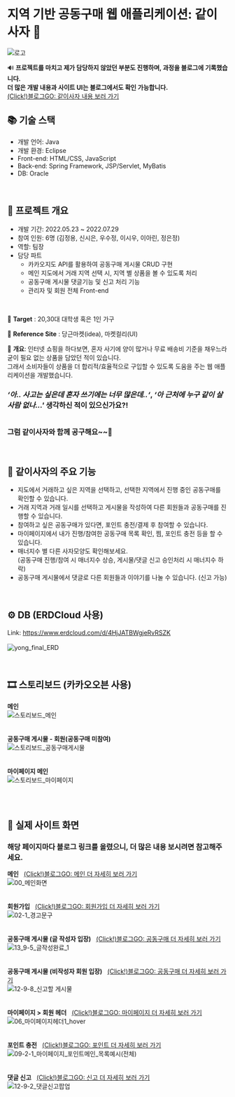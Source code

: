 # 지역 기반 공동구매 웹 애플리케이션: 같이사자 🛒
![로고](https://user-images.githubusercontent.com/99342672/176973278-49bde153-075f-4bef-8170-18aed1276a26.PNG)

🔊 <b>프로젝트를 마치고 제가 담당하지 않았던 부분도 진행하며, 과정을 블로그에 기록했습니다.</b><br>
<b>더 많은 개발 내용과 사이트 UI는 블로그에서도 확인 가능합니다.</b><br>
[(Click!)블로그GO: 같이사자 내용 보러 가기](https://yong-codinglog.tistory.com/category/PROJECT/%EA%B0%99%EC%9D%B4%EC%82%AC%EC%9E%90%28%EA%B3%B5%EB%8F%99%EA%B5%AC%EB%A7%A4%29)

## 📚 기술 스택
- 개발 언어: Java
- 개발 환경: Eclipse
- Front-end: HTML/CSS, JavaScript
- Back-end: Spring Framework, JSP/Servlet, MyBatis
- DB: Oracle

<br>

## 🎤 프로젝트 개요
- 개발 기간: 2022.05.23 ~ 2022.07.29<br>
- 참여 인원: 6명 (김정용, 신시은, 우수정, 이시우, 이아린, 정은정)
- 역할: 팀장
- 담당 파트
  - 카카오지도 API를 활용하여 공동구매 게시물 CRUD 구현
  - 메인 지도에서 거래 지역 선택 시, 지역 별 상품을 볼 수 있도록 처리
  - 공동구매 게시물 댓글기능 및 신고 처리 기능
  - 관리자 및 회원 전체 Front-end
    
<br>

📌 <b>Target</b> : 20,30대 대학생 혹은 1인 가구

📌 <b>Reference Site</b> : 당근마켓(idea), 마켓컬리(UI)

📌 <b>개요</b>: 인터넷 쇼핑을 하다보면, 혼자 사기에 양이 많거나 무료 배송비 기준을 채우느라 굳이 필요 없는 상품을 담았던 적이 있습니다. <br>그래서 소비자들이 상품을 더 합리적/효율적으로 구입할 수 있도록 도움을 주는 웹 애플리케이션을 개발했습니다.

<h3><i>‘아.. 사고는 싶은데 혼자 쓰기에는 너무 많은데..‘</i>, <i>‘아 근처에 누구 같이 살 사람 없나...'</i> 생각하신 적이 있으신가요?!<br><br>
  
그럼 **같이사자**와 함께 **공구**해요~~🎵</h3>

<br>

## 🥝 같이사자의 주요 기능
- 지도에서 거래하고 싶은 지역을 선택하고, 선택한 지역에서 진행 중인 공동구매를 확인할 수 있습니다.
- 거래 지역과 거래 일시를 선택하고 게시물을 작성하여 다른 회원들과 공동구매를 진행할 수 있습니다.
- 참여하고 싶은 공동구매가 있다면, 포인트 충전/결제 후 참여할 수 있습니다.
- 마이페이지에서 내가 진행/참여한 공동구매 목록 확인, 찜, 포인트 충전 등을 할 수 있습니다.
- 매너지수 별 다른 사자모양도 확인해보세요.<br>
  (공동구매 진행/참여 시 매너지수 상승, 게시물/댓글 신고 승인처리 시 매너지수 하락)
- 공동구매 게시물에서 댓글로 다른 회원들과 이야기를 나눌 수 있습니다. (신고 가능)

<br>

## ⚙️ DB (ERDCloud 사용)
Link: https://www.erdcloud.com/d/4HjJATBWgjeRvRSZK
<br><br>
![yong_final_ERD](https://user-images.githubusercontent.com/99342672/205446566-7e7ef015-7eaa-4344-bbad-0329b817e897.png)

<br>

## 🎞 스토리보드 (카카오오븐 사용)
<b>메인</b><br>
![스토리보드_메인](https://github.com/yong-k/readmePractice/assets/99342672/cb6b5ff3-5818-4128-ad36-7ee4cfbf1eef)
<br><br><br>
<b>공동구매 게시물 - 회원(공동구매 미참여)</b><br>
![스토리보드_공동구매게시물](https://github.com/yong-k/readmePractice/assets/99342672/5f2a5751-e9eb-47d9-ae94-070e5f605890)
<br><br><br>
<b>마이페이지 메인</b><br>
![스토리보드_마이페이지](https://github.com/yong-k/readmePractice/assets/99342672/d90b3012-1d9e-4d75-9420-ddbc0e1578f7)
<br><br>

<br>


## 🦁 실제 사이트 화면
<h3>해당 페이지마다 블로그 링크를 올렸으니, 더 많은 내용 보시려면 참고해주세요.</h3>

<b>메인</b> &nbsp;&nbsp;[(Click!)블로그GO: 메인 더 자세히 보러 가기](https://yong-codinglog.tistory.com/28)<br>
![00_메인화면](https://user-images.githubusercontent.com/99342672/198884944-3996f61b-dc93-4f45-900d-ae1d1acc6a3c.png)
<br><br><br>
<b>회원가입</b> &nbsp;&nbsp;[(Click!)블로그GO: 회원가입 더 자세히 보러 가기](https://yong-codinglog.tistory.com/7)<br>
![02-1_경고문구](https://github.com/yong-k/readmePractice/assets/99342672/9387682f-ed94-4cd0-bdb2-08f5ab8e14ea)
<br><br><br>
<b>공동구매 게시물 (글 작성자 입장)</b> &nbsp;&nbsp;[(Click!)블로그GO: 공동구매 더 자세히 보러 가기](https://yong-codinglog.tistory.com/category/PROJECT/%EA%B0%99%EC%9D%B4%EC%82%AC%EC%9E%90%28%EA%B3%B5%EB%8F%99%EA%B5%AC%EB%A7%A4%29?page=1)<br>
![13_9-5_글작성완료_1](https://github.com/yong-k/readmePractice/assets/99342672/1c831ad8-7671-4d90-922b-c0824f3e1dab)
<br><br><br>
<b>공동구매 게시물 (비작성자 회원 입장)</b> &nbsp;&nbsp;[(Click!)블로그GO: 공동구매 더 자세히 보러 가기](https://yong-codinglog.tistory.com/category/PROJECT/%EA%B0%99%EC%9D%B4%EC%82%AC%EC%9E%90%28%EA%B3%B5%EB%8F%99%EA%B5%AC%EB%A7%A4%29?page=1)<br>
![12-9-8_신고할 게시물](https://github.com/yong-k/readmePractice/assets/99342672/c9f3233f-ae3e-4720-b450-0bb5b146bc78)
<br><br><br>
<b>마이페이지 > 회원 헤더</b> &nbsp;&nbsp;[(Click!)블로그GO: 마이페이지 더 자세히 보러 가기](https://yong-codinglog.tistory.com/9)<br>
![06_마이페이지헤더1_hover](https://github.com/yong-k/readmePractice/assets/99342672/478771ec-d2ad-4d7d-9ae3-7ce498518228)
<br><br><br>
<b>포인트 충전</b> &nbsp;&nbsp;[(Click!)블로그GO: 포인트 더 자세히 보러 가기](https://yong-codinglog.tistory.com/18)<br>
![09-2-1_마이페이지_포인트메인_목록예시(전체)](https://github.com/yong-k/readmePractice/assets/99342672/8b29d058-abbe-46a5-8eef-5de5796d11c6)
<br><br><br>
<b>댓글 신고</b> &nbsp;&nbsp;[(Click!)블로그GO: 신고 더 자세히 보러 가기](https://yong-codinglog.tistory.com/31)<br>
![12-9-2_댓글신고팝업](https://github.com/yong-k/readmePractice/assets/99342672/3152b004-5d63-4afe-b00b-b383e9401c62)
<br><br><br>

<br>

